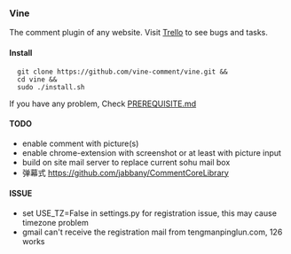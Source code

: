 ### Vine

The comment plugin of any website.
Visit [Trello](https://trello.com/b/N05Gszf8/vine-comment) to see bugs and tasks.

#### Install


```
  git clone https://github.com/vine-comment/vine.git &&
  cd vine &&
  sudo ./install.sh
```

If you have any problem, Check [PREREQUISITE.md](https://github.com/vine-comment/vine/blob/master/PREREQUISITE.md)


#### TODO
  * enable comment with picture(s)
  * enable chrome-extension with screenshot or at least with picture input
  * build on site mail server to replace current sohu mail box
  * 弹幕式 https://github.com/jabbany/CommentCoreLibrary
  
#### ISSUE
  * set USE_TZ=False in settings.py for registration issue, this may cause timezone problem
  * gmail can't receive the registration mail from tengmanpinglun.com, 126 works

